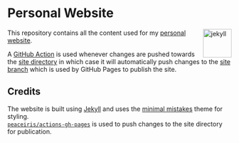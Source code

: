 # Personal Website

<a href="https://jekyllrb.com" target="_blank">
  <img alt="jekyll" height="64" align="right" src="https://cdn.jsdelivr.net/npm/@intergrav/devins-badges@2/assets/cozy/built-with/jekyll_vector.svg">
</a>

This repository contains all the content used for my [personal website][website].

A [GitHub Action][action] is used whenever changes are pushed towards the [site directory][site-directory] in which case it will automatically push changes to the [site branch] which is used by GitHub Pages to publish the site.

## Credits

The website is built using [Jekyll] and uses the [minimal mistakes] theme for styling.  
[`peaceiris/actions-gh-pages`][gh-pages action] is used to push changes to the site directory for publication.

<!-- Links -->
[website]: https://andre601.ch
[action]: https://github.com/Andre601/andre601.github.io/blob/development/.github/workflows/publish.yml
[site-directory]: https://github.com/Andre601/andre601.github.io/tree/development/site
[site branch]: https://github.com/Andre601/andre601.github.io/tree/site
[jekyll]: https://jekyllrb.com
[minimal mistakes]: https://mmistakes.github.io/minimal-mistakes/
[gh-pages action]: https://github.com/peaceiris/actions-gh-pages
